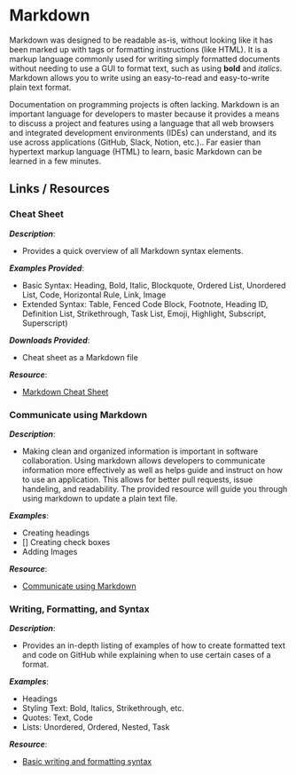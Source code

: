 # Markdown

Markdown was designed to be readable as-is, without looking like it has been marked up with tags or formatting instructions (like HTML). It is a markup language commonly used for writing simply formatted documents without needing to use a GUI to format text, such as using **bold** and *italics*. Markdown allows you to write using an easy-to-read and easy-to-write plain text format.

Documentation on programming projects is often lacking. Markdown is an important language for developers to master because it provides a 
means to discuss a project and features using a language that all web 
browsers and integrated development environments (IDEs) can understand, and its use across applications (GitHub, Slack, Notion, etc.).. Far 
easier than hypertext markup language (HTML) to learn, basic Markdown can be 
learned in a few minutes. 

## Links / Resources
### Cheat Sheet
***Description***: 
- Provides a quick overview of all Markdown syntax elements.

***Examples Provided***: 
* Basic Syntax: Heading, Bold, Italic, Blockquote, Ordered List, 
    Unordered List, Code, Horizontal Rule, Link, Image
* Extended Syntax: Table, Fenced Code Block, Footnote, Heading ID, 
    Definition List, Strikethrough, Task List, Emoji, Highlight, 
    Subscript, Superscript)
    
***Downloads Provided***: 
- Cheat sheet as a Markdown file

***Resource***: 
- [Markdown Cheat Sheet](https://www.markdownguide.org/cheat-sheet/)  

### Communicate using Markdown
***Description***:

-  Making clean and organized information is important in software collaboration. Using markdown allows developers to communicate information more effectively as well as helps guide and instruct on how to use an application. This allows for better pull requests, issue handeling, and readability. The provided resource will guide you through using markdown to update a plain text file.

***Examples***:
- Creating headings
- [] Creating check boxes
- Adding Images

***Resource***:
- [Communicate using Markdown](https://github.com/skills/communicate-using-markdown)

### Writing, Formatting, and Syntax
***Description***:
- Provides an in-depth listing of examples of how to create formatted text 
  and code on GitHub while explaining when to use certain cases of a format.

***Examples***:
- Headings
- Styling Text: Bold, Italics, Strikethrough, etc.
- Quotes: Text, Code
- Lists: Unordered, Ordered, Nested, Task

***Resource***:
- [Basic writing and formatting syntax](https://docs.github.com/en/get-started/writing-on-github/getting-started-with-writing-and-formatting-on-github/basic-writing-and-formatting-syntax)



